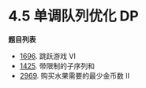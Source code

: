 # 4.5 单调队列优化 DP

**题目列表**

- [1696](https://leetcode.cn/problems/jump-game-vi/description/). 跳跃游戏 VI
- [1425](https://leetcode.cn/problems/constrained-subsequence-sum/description/). 带限制的子序列和
- [2969](https://leetcode.cn/problems/minimum-number-of-coins-for-fruits-ii/description/). 购买水果需要的最少金币数 II
